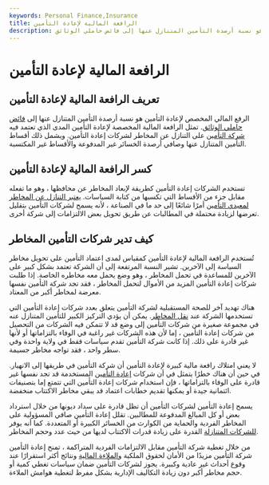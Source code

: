 ```yaml
---
keywords: Personal Finance,Insurance
title: الرافعة المالية لإعادة التأمين
description: الرفع المالي المخصص لإعادة التأمين هو نسبة أرصدة التأمين المتنازل عنها إلى فائض حاملي الوثائق.
---
```


# الرافعة المالية لإعادة التأمين
## تعريف الرافعة المالية لإعادة التأمين

الرفع المالي المخصص لإعادة التأمين هو نسبة أرصدة التأمين المتنازل عنها إلى [فائض حاملي الوثائق](/policyholder-surplus). تمثل الرافعة المالية المخصصة لإعادة التأمين المدى الذي تعتمد فيه [شركة التأمين](/mutual-insurance-company) على التنازل عن المخاطر لشركات إعادة التأمين. ويشمل ذلك أقساط التأمين المتنازل عنها وصافي أرصدة الخسائر غير المدفوعة والأقساط غير المكتسبة.

## كسر الرافعة المالية لإعادة التأمين

تستخدم الشركات إعادة التأمين كطريقة لإبعاد المخاطر عن محافظها ، وهو ما تفعله مقابل جزء من الأقساط التي تكسبها من كتابة السياسات. [يعتبر التنازل عن المخاطر لمعيدي التأمين](/reinsurance-ceded) أمرًا شائعًا إلى حد ما في الصناعة ، لأنه يسمح لشركات التأمين بتقليل تعرضها لزيادة محتملة في المطالبات عن طريق تحويل بعض الالتزامات إلى شركة أخرى.

## كيف تدير شركات التأمين المخاطر

تُستخدم الرافعة المالية لإعادة التأمين كمقياس لمدى اعتماد التأمين على تحويل مخاطر السياسة إلى الآخرين. تشير النسبة المرتفعة إلى أن الشركة تعتمد بشكل كبير على الآخرين للمساعدة في تحمل المخاطر ، وهو وضع يحمل معه مخاطره الخاصة. إذا طلبت شركات إعادة التأمين المزيد من الأموال لتحمل المخاطر ، فقد تجد شركة التأمين نفسها معرضة لمخاطر أكبر من المعتاد.

هناك تهديد آخر للصحة المستقبلية لشركة التأمين يتعلق بعدد شركات إعادة التأمين التي تستخدمها الشركة عند [نقل المخاطر](/transferofrisk). يمكن أن يؤدي التركيز الكبير للتأمين المتنازل عنه في مجموعة صغيرة من شركات التأمين إلى وضع قد لا تتمكن فيه الشركات من التحصيل من شركات إعادة التأمين ، إما لأن هذه الشركات غير راغبة في الوفاء بالتزاماتها أو لأنها غير قادرة على ذلك. إذا كانت شركة التأمين تقدم سياسات فقط في ولاية واحدة وفي سطر واحد ، فقد تواجه مخاطر جسيمة.

لا يعني امتلاك رافعة مالية كبيرة لإعادة التأمين أن شركة التأمين في طريقها إلى الانهيار. في حين أن هناك خطرًا يتمثل في أن شركات [إعادة التأمين](/reinsurance) المستخدمة قد تجد نفسها غير قادرة على الوفاء بالتزاماتها ، فإن استخدام شركات إعادة التأمين التي تتمتع إما بتصنيفات ائتمانية جيدة أو يمكنها تقديم خطابات اعتماد قد يبقي مخاطر الاكتتاب منخفضة.

يسمح إعادة التأمين لشركات التأمين أن تظل قادرة على سداد ديونها من خلال استرداد بعض أو كل المبالغ المدفوعة للمطالبين. تقلل إعادة التأمين صافي المسؤولية على المخاطر الفردية والحماية من الكوارث من الخسائر الكبيرة أو المتعددة. كما أنه يوفر [للشركات المتنازلة](/ceding-company) القدرة على زيادة قدرات الاكتتاب لديها من حيث عدد وحجم المخاطر.

من خلال تغطية شركة التأمين مقابل الالتزامات الفردية المتراكمة ، تمنح إعادة التأمين شركة التأمين مزيدًا من الأمان لحقوق الملكية [والملاءة المالية](/solvency) ونتائج أكثر استقرارًا عند وقوع أحداث غير عادية وكبيرة. يجوز لشركات التأمين ضمان سياسات تغطي كمية أو حجم مخاطر أكبر دون زيادة التكاليف الإدارية بشكل مفرط لتغطية هوامش الملاءة.

